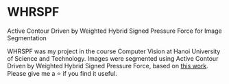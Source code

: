 # WHRSPF
Active Contour Driven by Weighted Hybrid Signed Pressure Force for Image Segmentation

WHRSPF was my project in the course Computer Vision at Hanoi University of Science and Technology. Images were segmented using Active Contour Driven by Weighted Hybrid Signed Pressure Force, based on [this work](https://github.com/fangchj2002/WHRSPF). Please give me a ⭐ if you find it useful.

